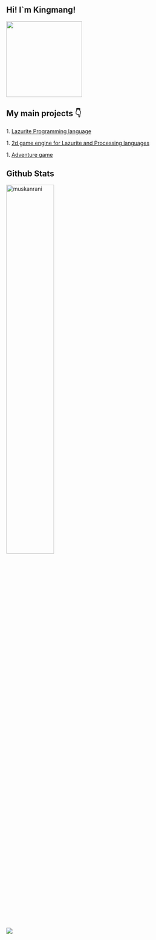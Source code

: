 <h2>Hi! I`m Kingmang!</h2>


<img align='center' src='https://user-images.githubusercontent.com/5713670/87202985-820dcb80-c2b6-11ea-9f56-7ec461c497c3.gif' width='200"'>

<h2> My main projects 👇</h2>
<p>1. <a href="https://github.com/ArtyomKingmang/Lazurite">Lazurite Programming language</a></p>
<p>1. <a href="https://github.com/ArtyomKingmang/LZREngine">2d game engine for Lazurite and Processing languages</a></p>
<p>1. <a href="https://github.com/ArtyomKingmang/survival-game">Adventure game</a></p>


<h2> Github Stats </h2> 

</a>
<img width="50%" src="https://github-readme-streak-stats.herokuapp.com/?user=ArtyomKingmang&theme=tokyonight" alt="muskanrani" />
<br/>

![](https://komarev.com/ghpvc/?username=ArtyomKingmang&color=brightgreen)

